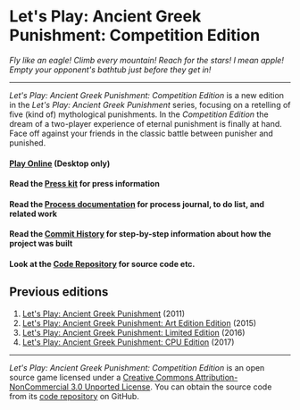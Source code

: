 # Let's Play: Ancient Greek Punishment: Competition Edition

_Fly like an eagle! Climb every mountain! Reach for the stars! I mean apple! Empty your opponent's bathtub just before they get in!_

---

_Let's Play: Ancient Greek Punishment: Competition Edition_ is a new edition in the _Let's Play: Ancient Greek Punishment_ series, focusing on a retelling of five (kind of) mythological punishments. In the _Competition Edition_ the dream of a two-player experience of eternal punishment is finally at hand. Face off against your friends in the classic battle between punisher and punished.

#### [Play Online](https://pippinbarr.github.io/lets-play-ancient-greek-punishment-competition-edition/) (Desktop only)

#### Read the [Press kit](https://github.com/pippinbarr/lets-play-ancient-greek-punishment-competition-edition/blob/master/press/README.md) for press information
#### Read the [Process documentation](https://github.com/pippinbarr/lets-play-ancient-greek-punishment-competition-edition/blob/master/process/README.md) for process journal, to do list, and related work
#### Read the [Commit History](https://github.com/pippinbarr/lets-play-ancient-greek-punishment-competition-edition/commits/master) for step-by-step information about how the project was built
#### Look at the [Code Repository](https://github.com/pippinbarr/lets-play-ancient-greek-punishment-competition-edition) for source code etc.

## Previous editions
1. [Let's Play: Ancient Greek Punishment](http://www.pippinbarr.com/games/letsplayancientgreekpunishment/LetsPlayAncientGreekPunishment.html) (2011)
2. [Let's Play: Ancient Greek Punishment: Art Edition Edition](http://www.pippinbarr.com/games/letsplayletsplayancientgreekpunishmentarteditionedition/) (2015)
3. [Let's Play: Ancient Greek Punishment: Limited Edition](http://www.pippinbarr.com/games/letsplayancientgreekpunishmentlimitededition/) (2016)
4. [Let's Play: Ancient Greek Punishment: CPU Edition](http://pippinbarr.github.io/letsplayancientgreekpunishmentcpuedition/) (2017)

---

_Let's Play: Ancient Greek Punishment: Competition Edition_ is an open source game licensed under a [Creative Commons Attribution-NonCommercial 3.0 Unported License](http://creativecommons.org/licenses/by-nc/3.0/). You can obtain the source code from its [code repository](https://github.com/pippinbarr/lets-play-ancient-greek-punishment-competition-edition) on GitHub.

